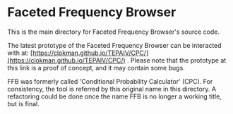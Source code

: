 # Faceted Frequency Browser

This is the main directory for Faceted Frequency Browser's source code. 

The latest prototype of the Faceted Frequency Browser can be interacted with at:
[https://clokman.github.io/TEPAIV/CPC/](https://clokman.github.io/TEPAIV/CPC/) .
Please note that the prototype at this link is a proof of concept, and it may contain some bugs.

FFB was formerly called 'Conditional Probability Calculator' (CPC). 
For consistency, the tool is referred by this original name in this directory. A refactoring could be done once the name FFB is no longer a working title, but is final.